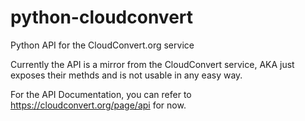 python-cloudconvert
===================

Python API for the CloudConvert.org service


Currently the API is a mirror from the CloudConvert service, AKA just exposes their methds and is not usable in any easy way.

For the API Documentation, you can refer to https://cloudconvert.org/page/api for now.